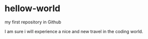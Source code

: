 # hellow-world
my first repository in Github

I am sure i will experience a nice and new travel in the coding world.
